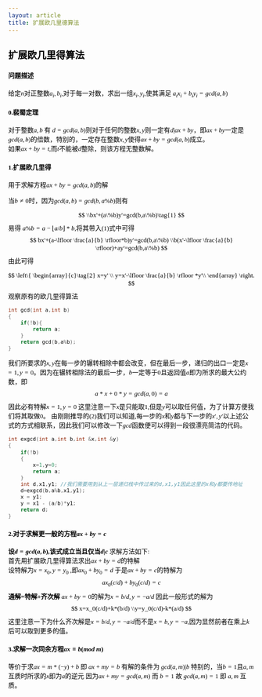 ```yaml
---
layout: article
title: 扩展欧几里德算法
---
```



<font face="宋体" size=2 color="black" >  

## 扩展欧几里得算法
####  问题描述
给定$n$对正整数$a_i,b_i$,对于每一对数，求出一组$x_i,y_i$,使其满足
$a_ix_i+b_iy_i=gcd(a,b)$  

#### 0.裴蜀定理
对于整数$a,b$ 有 $d=gcd(a,b)$则对于任何的整数$x,y$则一定有$d|ax+by$，即$ax+by$一定是$gcd(a,b)$的倍数，特别的，一定存在整数$x,y$使得$ax+by=gcd(a,b)$成立。  
如果$ax+by=t$,而$t$不能被$d$整除，则该方程无整数解。
#### 1.扩展欧几里得
用于求解方程$ax+by=gcd(a,b)$的解

当$b\neq0$时，因为$gcd(a,b)=gcd(b,a\%b)$则有  

$$
\\bx'+(a\%b)y'=gcd(b,a\%b)\tag{1}  
$$
易得   $a\%b=a-\lfloor a/b \rfloor*b$,将其带入$(1)$式中可得  
$$
bx'+(a-\lfloor \frac{a}{b} \rfloor*b)y'=gcd(b,a\%b)
\\b(x'-\lfloor \frac{a}{b} \rfloor)+ay'=gcd(b,a\%b)
$$
由此可得

$$
\left\{ 
\begin{array}{c}\tag{2}
    x=y' \\ 
    y=x'-\lfloor \frac{a}{b} \rfloor *y'\\ 
\end{array}
\right. 
$$
观察原有的欧几里得算法
```cpp
int gcd(int a,int b)
{
    if(!b){
        return a;
    }
    return gcd(b,a%b);
}
```
我们所要求的$x,y$在每一步的辗转相除中都会改变，但在最后一步，递归的出口一定是$x=1,y=0$。因为在辗转相除法的最后一步，$b$一定等于$0$且返回值$a$即为所求的最大公约数，即
$$
a*x+0*y=gcd(a,0)=a
$$
因此必有特解$x=1,y=0$ 这里注意一下$x$是只能取$1$,但是$y$可以取任何值，为了计算方便我们将其取做$0$。
由刚刚推导的$(2)$我们可以知道,每一步的$x$和$y$都与下一步的$x',y'$以上述公式的方式相联系，因此我们可以修改一下$gcd$函数便可以得到一段很漂亮简洁的代码。
```cpp
int exgcd(int a,int b,int &x,int &y)
{
    if(!b)
    {
        x=1,y=0;
        return a;
    }
    int d,x1,y1; //我们需要用到从上一层递归栈中传过来的d,x1,y1因此这里的x和y都要传地址
    d=exgcd(b,a%b,x1,y1);
    x = y1;
    y = x1 - (a/b)*y1; 
    return d;
}
```

#### 2.对于求解更一般的方程$ax+by=c$
**设$d=gcd(a,b)$,该式成立当且仅当$d | c$**
求解方法如下:  
首先用扩展欧几里得算法求出$ax+by=d$的特解  
设特解为$x=x_0,y=y_0$ ,即$ax_0+by_0=d$
于是$ax+by=c$的特解为
$$
ax_0(c/d)+by_0(c/d) = c
$$
**通解=特解+齐次解**
$ax+by=0$的解为$x=b/d,y=-a/d$
因此一般形式的解为
$$
x=x_0(c/d)+k*(b/d)
\\y=y_0(c/d)-k*(a/d)
$$
这里注意一下为什么齐次解是$x=b/d,y=-a/d$而不是$x=b,y=-a$,因为显然前者在乘上$k$后可以取到更多的值。  
#### 3.求解一次同余方程$ax\equiv b(mod\ m)$
等价于求$ax=m*(-y)+b$ 即 $ax+my=b$
有解的条件为 $gcd(a,m)|b$ 
特别的，当$b=1$且$a,m$互质时所求的$x$即为$a$的逆元
因为$ax+my=gcd(a,m)$ 而 $b=1$ 故 $gcd(a,m)=1$ 即 $a,m$ 互质。